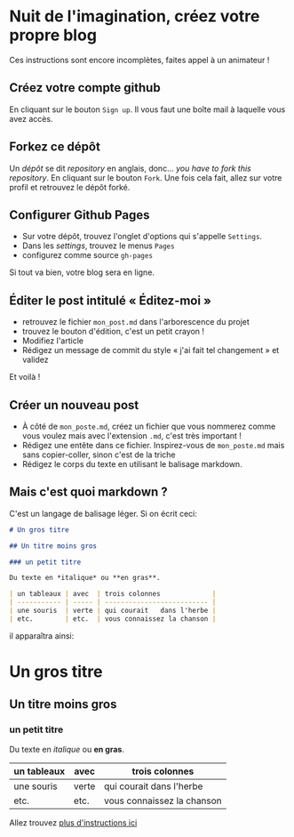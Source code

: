 # Nuit de l'imagination, créez votre propre blog

Ces instructions sont encore incomplètes, faites appel à un animateur !

## Créez votre compte github

En cliquant sur le bouton `Sign up`. Il vous faut une boîte mail à laquelle vous avez accès.

## Forkez ce dépôt

Un *dépôt* se dit *repository* en anglais, donc… *you have to fork this repository*.
En cliquant sur le bouton `Fork`. Une fois cela fait, allez sur votre profil et retrouvez le dépôt forké.

## Configurer Github Pages

- Sur votre dépôt, trouvez l'onglet d'options qui s'appelle `Settings`.
- Dans les *settings*, trouvez le menus `Pages`
- configurez comme source `gh-pages`

Si tout va bien, votre blog sera en ligne.

## Éditer le post intitulé « Éditez-moi »

- retrouvez le fichier `mon_post.md` dans l'arborescence du projet
- trouvez le bouton d'édition, c'est un petit crayon !
- Modifiez l'article
- Rédigez un message de commit du style « j'ai fait tel changement » et validez

Et voilà !

## Créer un nouveau post

- À côté de `mon_poste.md`, créez un fichier que vous nommerez comme vous voulez mais avec l'extension `.md`, c'est très important !
- Rédigez une entête dans ce fichier. Inspirez-vous de `mon_poste.md` mais sans copier-coller, sinon c'est de la triche
- Rédigez le corps du texte en utilisant le balisage markdown.

## Mais c'est quoi markdown ?

C'est un langage de balisage léger. Si on écrit ceci:


```markdown
# Un gros titre

## Un titre moins gros

### un petit titre

Du texte en *italique* ou **en gras**.

| un tableaux | avec  | trois colonnes             |
| ----------- | ----- | -------------------------- |
| une souris  | verte | qui courait   dans l'herbe |
| etc.        | etc.  | vous connaissez la chanson |
```

il apparaîtra ainsi:



# Un gros titre

## Un titre moins gros

### un petit titre

Du texte en *italique* ou **en gras**.

| un tableaux | avec  | trois colonnes             |
| ----------- | ----- | -------------------------- |
| une souris  | verte | qui courait   dans l'herbe |
| etc.        | etc.  | vous connaissez la chanson |


Allez trouvez [plus d'instructions ici](https://www.ionos.fr/digitalguide/sites-internet/developpement-web/markdown/)